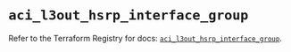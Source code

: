 # `aci_l3out_hsrp_interface_group`

Refer to the Terraform Registry for docs: [`aci_l3out_hsrp_interface_group`](https://registry.terraform.io/providers/ciscodevnet/aci/2.17.0/docs/resources/l3out_hsrp_interface_group).
